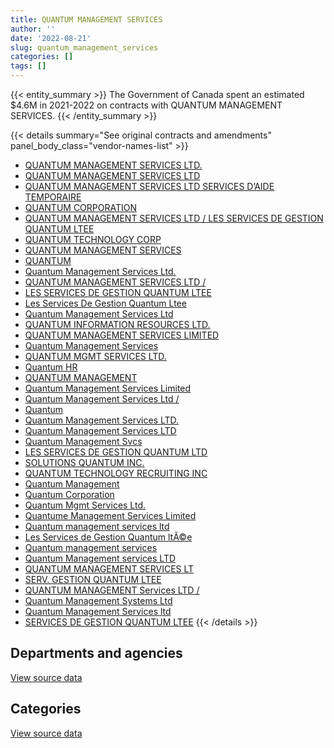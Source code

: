 ```yaml
---
title: QUANTUM MANAGEMENT SERVICES
author: ''
date: '2022-08-21'
slug: quantum_management_services
categories: []
tags: []
---
```


<script src="/rmarkdown-libs/htmlwidgets/htmlwidgets.js"></script>
<link href="/rmarkdown-libs/datatables-css/datatables-crosstalk.css" rel="stylesheet" />
<script src="/rmarkdown-libs/datatables-binding/datatables.js"></script>
<script src="/rmarkdown-libs/jquery/jquery-3.6.0.min.js"></script>
<link href="/rmarkdown-libs/dt-core-bootstrap/css/dataTables.bootstrap.min.css" rel="stylesheet" />
<link href="/rmarkdown-libs/dt-core-bootstrap/css/dataTables.bootstrap.extra.css" rel="stylesheet" />
<script src="/rmarkdown-libs/dt-core-bootstrap/js/jquery.dataTables.min.js"></script>
<script src="/rmarkdown-libs/dt-core-bootstrap/js/dataTables.bootstrap.min.js"></script>
<link href="/rmarkdown-libs/crosstalk/css/crosstalk.min.css" rel="stylesheet" />
<script src="/rmarkdown-libs/crosstalk/js/crosstalk.min.js"></script>
<script src="/rmarkdown-libs/htmlwidgets/htmlwidgets.js"></script>
<link href="/rmarkdown-libs/datatables-css/datatables-crosstalk.css" rel="stylesheet" />
<script src="/rmarkdown-libs/datatables-binding/datatables.js"></script>
<script src="/rmarkdown-libs/jquery/jquery-3.6.0.min.js"></script>
<link href="/rmarkdown-libs/dt-core-bootstrap/css/dataTables.bootstrap.min.css" rel="stylesheet" />
<link href="/rmarkdown-libs/dt-core-bootstrap/css/dataTables.bootstrap.extra.css" rel="stylesheet" />
<script src="/rmarkdown-libs/dt-core-bootstrap/js/jquery.dataTables.min.js"></script>
<script src="/rmarkdown-libs/dt-core-bootstrap/js/dataTables.bootstrap.min.js"></script>
<link href="/rmarkdown-libs/crosstalk/css/crosstalk.min.css" rel="stylesheet" />
<script src="/rmarkdown-libs/crosstalk/js/crosstalk.min.js"></script>

{{< entity_summary >}}
The Government of Canada spent an estimated \$4.6M in 2021-2022 on contracts with QUANTUM MANAGEMENT SERVICES.
{{< /entity_summary >}}

{{< details summary="See original contracts and amendments" panel_body_class="vendor-names-list" >}}
- [QUANTUM MANAGEMENT SERVICES LTD.](https://search.open.canada.ca/en/ct/?sort=contract_value_f%20desc&page=1&search_text=%22QUANTUM%20MANAGEMENT%20SERVICES%20LTD.%22)
- [QUANTUM MANAGEMENT SERVICES LTD](https://search.open.canada.ca/en/ct/?sort=contract_value_f%20desc&page=1&search_text=%22QUANTUM%20MANAGEMENT%20SERVICES%20LTD%22)
- [QUANTUM MANAGEMENT SERVICES LTD SERVICES D’AIDE TEMPORAIRE](https://search.open.canada.ca/en/ct/?sort=contract_value_f%20desc&page=1&search_text=%22QUANTUM%20MANAGEMENT%20SERVICES%20LTD%20SERVICES%20D%27AIDE%20TEMPORAIRE%22)
- [QUANTUM CORPORATION](https://search.open.canada.ca/en/ct/?sort=contract_value_f%20desc&page=1&search_text=%22QUANTUM%20CORPORATION%22)
- [QUANTUM MANAGEMENT SERVICES LTD / LES SERVICES DE GESTION QUANTUM LTEE](https://search.open.canada.ca/en/ct/?sort=contract_value_f%20desc&page=1&search_text=%22QUANTUM%20MANAGEMENT%20SERVICES%20LTD%20%2f%20LES%20SERVICES%20DE%20GESTION%20QUANTUM%20LTEE%22)
- [QUANTUM TECHNOLOGY CORP](https://search.open.canada.ca/en/ct/?sort=contract_value_f%20desc&page=1&search_text=%22QUANTUM%20TECHNOLOGY%20CORP%22)
- [QUANTUM MANAGEMENT SERVICES](https://search.open.canada.ca/en/ct/?sort=contract_value_f%20desc&page=1&search_text=%22QUANTUM%20MANAGEMENT%20SERVICES%22)
- [QUANTUM](https://search.open.canada.ca/en/ct/?sort=contract_value_f%20desc&page=1&search_text=%22QUANTUM%22)
- [Quantum Management Services Ltd.](https://search.open.canada.ca/en/ct/?sort=contract_value_f%20desc&page=1&search_text=%22Quantum%20Management%20Services%20Ltd.%22)
- [QUANTUM MANAGEMENT SERVICES LTD /](https://search.open.canada.ca/en/ct/?sort=contract_value_f%20desc&page=1&search_text=%22QUANTUM%20MANAGEMENT%20SERVICES%20LTD%20%2f%22)
- [LES SERVICES DE GESTION QUANTUM LTEE](https://search.open.canada.ca/en/ct/?sort=contract_value_f%20desc&page=1&search_text=%22LES%20SERVICES%20DE%20GESTION%20QUANTUM%20LTEE%22)
- [Les Services De Gestion Quantum Ltee](https://search.open.canada.ca/en/ct/?sort=contract_value_f%20desc&page=1&search_text=%22Les%20Services%20De%20Gestion%20Quantum%20Ltee%22)
- [Quantum Management Services Ltd](https://search.open.canada.ca/en/ct/?sort=contract_value_f%20desc&page=1&search_text=%22Quantum%20Management%20Services%20Ltd%22)
- [QUANTUM INFORMATION RESOURCES LTD.](https://search.open.canada.ca/en/ct/?sort=contract_value_f%20desc&page=1&search_text=%22QUANTUM%20INFORMATION%20RESOURCES%20LTD.%22)
- [QUANTUM MANAGEMENT SERVICES LIMITED](https://search.open.canada.ca/en/ct/?sort=contract_value_f%20desc&page=1&search_text=%22QUANTUM%20MANAGEMENT%20SERVICES%20LIMITED%22)
- [Quantum Management Services](https://search.open.canada.ca/en/ct/?sort=contract_value_f%20desc&page=1&search_text=%22Quantum%20Management%20Services%22)
- [QUANTUM MGMT SERVICES LTD.](https://search.open.canada.ca/en/ct/?sort=contract_value_f%20desc&page=1&search_text=%22QUANTUM%20MGMT%20SERVICES%20LTD.%22)
- [Quantum HR](https://search.open.canada.ca/en/ct/?sort=contract_value_f%20desc&page=1&search_text=%22Quantum%20HR%22)
- [QUANTUM MANAGEMENT](https://search.open.canada.ca/en/ct/?sort=contract_value_f%20desc&page=1&search_text=%22QUANTUM%20MANAGEMENT%22)
- [Quantum Management Services Limited](https://search.open.canada.ca/en/ct/?sort=contract_value_f%20desc&page=1&search_text=%22Quantum%20Management%20Services%20Limited%22)
- [Quantum Management Services Ltd /](https://search.open.canada.ca/en/ct/?sort=contract_value_f%20desc&page=1&search_text=%22Quantum%20Management%20Services%20Ltd%20%2f%22)
- [Quantum](https://search.open.canada.ca/en/ct/?sort=contract_value_f%20desc&page=1&search_text=%22Quantum%22)
- [Quantum Management Services LTD.](https://search.open.canada.ca/en/ct/?sort=contract_value_f%20desc&page=1&search_text=%22Quantum%20Management%20Services%20LTD.%22)
- [Quantum Management Services LTD](https://search.open.canada.ca/en/ct/?sort=contract_value_f%20desc&page=1&search_text=%22Quantum%20Management%20Services%20LTD%22)
- [Quantum Management Svcs](https://search.open.canada.ca/en/ct/?sort=contract_value_f%20desc&page=1&search_text=%22Quantum%20Management%20Svcs%22)
- [LES SERVICES DE GESTION QUANTUM LTD](https://search.open.canada.ca/en/ct/?sort=contract_value_f%20desc&page=1&search_text=%22LES%20SERVICES%20DE%20GESTION%20QUANTUM%20LTD%22)
- [SOLUTIONS QUANTUM INC.](https://search.open.canada.ca/en/ct/?sort=contract_value_f%20desc&page=1&search_text=%22SOLUTIONS%20QUANTUM%20INC.%22)
- [QUANTUM TECHNOLOGY RECRUITING INC](https://search.open.canada.ca/en/ct/?sort=contract_value_f%20desc&page=1&search_text=%22QUANTUM%20TECHNOLOGY%20RECRUITING%20INC%22)
- [Quantum Management](https://search.open.canada.ca/en/ct/?sort=contract_value_f%20desc&page=1&search_text=%22Quantum%20Management%22)
- [Quantum Corporation](https://search.open.canada.ca/en/ct/?sort=contract_value_f%20desc&page=1&search_text=%22Quantum%20Corporation%22)
- [Quantum Mgmt Services Ltd.](https://search.open.canada.ca/en/ct/?sort=contract_value_f%20desc&page=1&search_text=%22Quantum%20Mgmt%20Services%20Ltd.%22)
- [Quantume Management Services Limited](https://search.open.canada.ca/en/ct/?sort=contract_value_f%20desc&page=1&search_text=%22Quantume%20Management%20Services%20Limited%22)
- [Quantum management services ltd](https://search.open.canada.ca/en/ct/?sort=contract_value_f%20desc&page=1&search_text=%22Quantum%20management%20services%20ltd%22)
- [Les Services de Gestion Quantum ltÃ©e](https://search.open.canada.ca/en/ct/?sort=contract_value_f%20desc&page=1&search_text=%22Les%20Services%20de%20Gestion%20Quantum%20lt%c3%83%c2%a9e%22)
- [Quantum management services](https://search.open.canada.ca/en/ct/?sort=contract_value_f%20desc&page=1&search_text=%22Quantum%20management%20services%22)
- [Quantum Management services LTD](https://search.open.canada.ca/en/ct/?sort=contract_value_f%20desc&page=1&search_text=%22Quantum%20Management%20services%20LTD%22)
- [QUANTUM MANAGEMENT SERVICES LT](https://search.open.canada.ca/en/ct/?sort=contract_value_f%20desc&page=1&search_text=%22QUANTUM%20MANAGEMENT%20SERVICES%20LT%22)
- [SERV. GESTION QUANTUM LTEE](https://search.open.canada.ca/en/ct/?sort=contract_value_f%20desc&page=1&search_text=%22SERV.%20GESTION%20QUANTUM%20LTEE%22)
- [QUANTUM MANAGEMENT Services LTD /](https://search.open.canada.ca/en/ct/?sort=contract_value_f%20desc&page=1&search_text=%22QUANTUM%20MANAGEMENT%20Services%20LTD%20%2f%22)
- [Quantum Management Systems Ltd](https://search.open.canada.ca/en/ct/?sort=contract_value_f%20desc&page=1&search_text=%22Quantum%20Management%20Systems%20Ltd%22)
- [Quantum Management Services ltd](https://search.open.canada.ca/en/ct/?sort=contract_value_f%20desc&page=1&search_text=%22Quantum%20Management%20Services%20ltd%22)
- [SERVICES DE GESTION QUANTUM LTEE](https://search.open.canada.ca/en/ct/?sort=contract_value_f%20desc&page=1&search_text=%22SERVICES%20DE%20GESTION%20QUANTUM%20LTEE%22)
{{< /details >}}

## Departments and agencies

<div id="htmlwidget-1" style="width:100%;height:auto;" class="datatables html-widget"></div>
<script type="application/json" data-for="htmlwidget-1">{"x":{"style":"bootstrap","filter":"none","vertical":false,"data":[["<a href=\"/departments/aandc-aadnc/\">Crown-Indigenous Relations and Northern Affairs Canada<\/a>","<a href=\"/departments/acoa-apeca/\">Atlantic Canada Opportunities Agency<\/a>","<a href=\"/departments/csa-asc/\">Canadian Space Agency<\/a>","<a href=\"/departments/csc-scc/\">Correctional Service of Canada<\/a>","<a href=\"/departments/dfatd-maecd/\">Global Affairs Canada<\/a>","<a href=\"/departments/dfo-mpo/\">Fisheries and Oceans Canada<\/a>","<a href=\"/departments/dnd-mdn/\">National Defence<\/a>","<a href=\"/departments/ec/\">Environment and Climate Change Canada<\/a>","<a href=\"/departments/elections/\">Elections Canada<\/a>","<a href=\"/departments/esdc-edsc/\">Employment and Social Development Canada<\/a>","<a href=\"/departments/fcac-acfc/\">Financial Consumer Agency of Canada<\/a>","<a href=\"/departments/fja-cmf/\">Office of the Commissioner for Federal Judicial Affairs Canada<\/a>","<a href=\"/departments/hc-sc/\">Health Canada<\/a>","<a href=\"/departments/iaac-aeic/\">Impact Assessment Agency of Canada<\/a>","<a href=\"/departments/ic/\">Innovation, Science and Economic Development Canada<\/a>","<a href=\"/departments/isc-sac/\">Indigenous Services Canada<\/a>","<a href=\"/departments/lac-bac/\">Library and Archives Canada<\/a>","<a href=\"/departments/nrc-cnrc/\">National Research Council Canada<\/a>","<a href=\"/departments/nrcan-rncan/\">Natural Resources Canada<\/a>","<a href=\"/departments/nserc-crsng/\">Natural Sciences and Engineering Research Council of Canada<\/a>","<a href=\"/departments/phac-aspc/\">Public Health Agency of Canada<\/a>","<a href=\"/departments/ps-sp/\">Public Safety Canada<\/a>","<a href=\"/departments/pwgsc-tpsgc/\">Public Services and Procurement Canada<\/a>","<a href=\"/departments/ssc-spc/\">Shared Services Canada<\/a>","<a href=\"/departments/sshrc-crsh/\">Social Sciences and Humanities Research Council of Canada<\/a>","<a href=\"/departments/tc/\">Transport Canada<\/a>","<a href=\"/departments/wage/\">Department for Women and Gender Equality<\/a>"],[36072.55,null,null,208994.14,48264.7,131494.55,362215.88,null,null,17538470.16,16469.26,24905.2,478290.73,325.1,152327.66,63149.4,13070.88,300893.25,43975.89,null,18050.06,null,354.94,48865.61,63812.63,20672.05,null],[null,null,16084.43,176130.55,null,31254.43,113582.1,35817.01,385427.21,17582542.22,null,null,234288.24,null,94726.23,100253.88,null,129955.29,null,41496.41,24516.06,null,9992.81,null,null,24017.2,null],[null,null,null,128737.16,null,73757.32,27881.79,null,264442.5,17534502.49,null,null,832.28,null,34299.03,null,null,null,null,22093.37,null,74.95,19780.08,null,null,null,15866.98],[null,7984.83,null,44793.5,null,33063.8,59280.93,null,0,4371615.69,null,null,null,null,null,null,null,null,null,45956.18,null,null,10057.67,null,null,null,7477.54]],"container":"<table class=\"table table-striped table-hover row-border order-column display\">\n  <thead>\n    <tr>\n      <th>Department<\/th>\n      <th>2018-2019<\/th>\n      <th>2019-2020<\/th>\n      <th>2020-2021<\/th>\n      <th>2021-2022<\/th>\n    <\/tr>\n  <\/thead>\n<\/table>","options":{"order":[[4,"desc"]],"pageLength":10,"autoWidth":true,"columnDefs":[{"targets":1,"render":"function(data, type, row, meta) {\n    return type !== 'display' ? data : DTWidget.formatCurrency(data, \"$\", 2, 3, \",\", \".\", true, null);\n  }"},{"targets":2,"render":"function(data, type, row, meta) {\n    return type !== 'display' ? data : DTWidget.formatCurrency(data, \"$\", 2, 3, \",\", \".\", true, null);\n  }"},{"targets":3,"render":"function(data, type, row, meta) {\n    return type !== 'display' ? data : DTWidget.formatCurrency(data, \"$\", 2, 3, \",\", \".\", true, null);\n  }"},{"targets":4,"render":"function(data, type, row, meta) {\n    return type !== 'display' ? data : DTWidget.formatCurrency(data, \"$\", 2, 3, \",\", \".\", true, null);\n  }"},{"width":"16%","targets":[1,2,3,4]},{"className":"dt-right","targets":[1,2,3,4]}],"orderClasses":false}},"evals":["options.columnDefs.0.render","options.columnDefs.1.render","options.columnDefs.2.render","options.columnDefs.3.render"],"jsHooks":[]}</script>
<p class="text-right">
<a href="https://github.com/GoC-Spending/contracts-data/tree/main/data/out/vendors/quantum_management_services/summary_by_fiscal_year_by_department.csv" class="source-data-link btn btn-link">View source data</a>
</p>

## Categories

<div id="htmlwidget-2" style="width:100%;height:auto;" class="datatables html-widget"></div>
<script type="application/json" data-for="htmlwidget-2">{"x":{"style":"bootstrap","filter":"none","vertical":false,"data":[["<a href=\"/categories/1_facilities_and_construction/\">Facilities and construction<\/a>","<a href=\"/categories/11_defence/\">Defence<\/a>","<a href=\"/categories/2_professional_services/\">Professional services<\/a>","<a href=\"/categories/9_human_capital/\">Human capital<\/a>"],[269555.68,6647.38,19286478.25,7993.32],[67204.29,41208.75,18891671.03,null],[null,19640.38,18102627.57,null],[null,null,4580230.13,null]],"container":"<table class=\"table table-striped table-hover row-border order-column display\">\n  <thead>\n    <tr>\n      <th>Category<\/th>\n      <th>2018-2019<\/th>\n      <th>2019-2020<\/th>\n      <th>2020-2021<\/th>\n      <th>2021-2022<\/th>\n    <\/tr>\n  <\/thead>\n<\/table>","options":{"order":[[4,"desc"]],"dom":"t","pageLength":30,"autoWidth":true,"columnDefs":[{"targets":1,"render":"function(data, type, row, meta) {\n    return type !== 'display' ? data : DTWidget.formatCurrency(data, \"$\", 2, 3, \",\", \".\", true, null);\n  }"},{"targets":2,"render":"function(data, type, row, meta) {\n    return type !== 'display' ? data : DTWidget.formatCurrency(data, \"$\", 2, 3, \",\", \".\", true, null);\n  }"},{"targets":3,"render":"function(data, type, row, meta) {\n    return type !== 'display' ? data : DTWidget.formatCurrency(data, \"$\", 2, 3, \",\", \".\", true, null);\n  }"},{"targets":4,"render":"function(data, type, row, meta) {\n    return type !== 'display' ? data : DTWidget.formatCurrency(data, \"$\", 2, 3, \",\", \".\", true, null);\n  }"},{"width":"16%","targets":[1,2,3,4]},{"className":"dt-right","targets":[1,2,3,4]}],"orderClasses":false,"lengthMenu":[10,25,30,50,100]}},"evals":["options.columnDefs.0.render","options.columnDefs.1.render","options.columnDefs.2.render","options.columnDefs.3.render"],"jsHooks":[]}</script>
<p class="text-right">
<a href="https://github.com/GoC-Spending/contracts-data/tree/main/data/out/vendors/quantum_management_services/summary_by_fiscal_year_by_category.csv" class="source-data-link btn btn-link">View source data</a>
</p>
